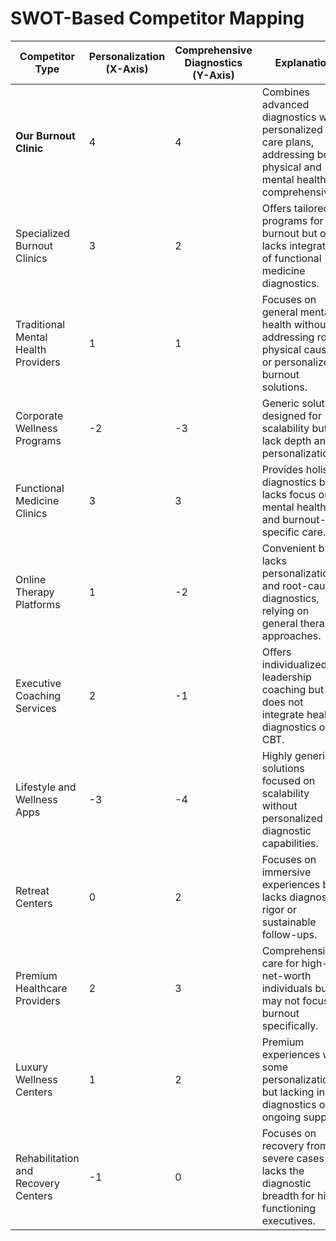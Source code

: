 # SWOT-Based Competitor Mapping

| **Competitor Type**                 | **Personalization (X-Axis)** | **Comprehensive Diagnostics (Y-Axis)** | **Explanation**                                                                                   |
|-------------------------------------|-----------------------------|-----------------------------------------|---------------------------------------------------------------------------------------------------|
| **Our Burnout Clinic**              | 4                           | 4                                       | Combines advanced diagnostics with personalized care plans, addressing both physical and mental health comprehensively. |
| Specialized Burnout Clinics         | 3                           | 2                                       | Offers tailored programs for burnout but often lacks integration of functional medicine diagnostics. |
| Traditional Mental Health Providers | 1                           | 1                                       | Focuses on general mental health without addressing root physical causes or personalized burnout solutions. |
| Corporate Wellness Programs         | -2                          | -3                                      | Generic solutions designed for scalability but lack depth and personalization.                     |
| Functional Medicine Clinics         | 3                           | 3                                       | Provides holistic diagnostics but lacks focus on mental health and burnout-specific care.          |
| Online Therapy Platforms            | 1                           | -2                                      | Convenient but lacks personalization and root-cause diagnostics, relying on general therapy approaches. |
| Executive Coaching Services         | 2                           | -1                                      | Offers individualized leadership coaching but does not integrate health diagnostics or CBT.        |
| Lifestyle and Wellness Apps         | -3                          | -4                                      | Highly generic solutions focused on scalability without personalized or diagnostic capabilities.    |
| Retreat Centers                     | 0                           | 2                                       | Focuses on immersive experiences but lacks diagnostic rigor or sustainable follow-ups.             |
| Premium Healthcare Providers        | 2                           | 3                                       | Comprehensive care for high-net-worth individuals but may not focus on burnout specifically.        |
| Luxury Wellness Centers             | 1                           | 2                                       | Premium experiences with some personalization but lacking in diagnostics or ongoing support.       |
| Rehabilitation and Recovery Centers | -1                          | 0                                       | Focuses on recovery from severe cases but lacks the diagnostic breadth for high-functioning executives. |
